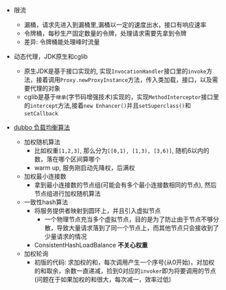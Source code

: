 - 限流
    - 漏桶，请求先进入到漏桶里,漏桶以一定的速度出水，接口有响应速率
    - 令牌桶，每秒生产固定数量的令牌，处理请求需要先拿到令牌
    - 差异: 令牌桶能处理峰时流量

- 动态代理，JDK原生和cglib
    - 原生JDK是基于接口实现的, 实现`InvocationHandler`接口里的`invoke`方法，接着调用`Proxy.newProxyInstance`方法，传入类加载，接口，以及需要代理的对象
    - cglib是基于`继承`(字节码增强技术)实现的，实现`MethodInterceptor`接口里的`intercept`方法,接着`new Enhancer()`并且`setSuperclass()`和`setCallback`

- [dubbo 负载均衡算法](https://dubbo.apache.org/zh/docs/v2.7/dev/source/loadbalance/)
    - 加权随机算法
        * 比如权重`[1,2,3]`, 那么分为`[[0,1), [1,3), [3,6)]`, 随机6以内的数，落在哪个区间算哪个
        * warm up, 服务刚启动先降权，后满权
    - 加权最小连接数
        * 拿到最小连接数的节点组(可能会有多个最小连接数相同的节点), 然后节点组进行加权随机算法
    - 一致性hash算法
        * 将服务提供者映射到圆环上，并且引入虚拟节点
            * 一个物理节点充当多个虚拟节点，目的是为了防止由于节点不够分散，导致大量请求落到了同一个节点上，而其他节点只会接收到了少量请求的情况
        * ConsistentHashLoadBalance **不关心权重**
    - 加权轮询
        * 初版的代码: 求加权的和，每次调用产生一个序号(从0开始)，对加权的和取余，余数一直递减，捡到0对应的`invoker`即为将要调用的节点(问题在于如果加权的和很大，每次减一，效率过低)